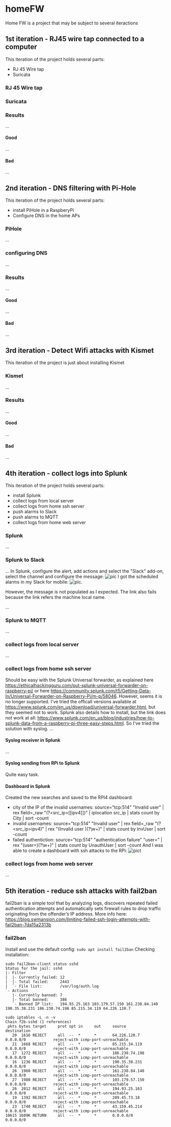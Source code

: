 # homeFW
Home FW is a project that may be subject to several iteractions

## 1st iteration - RJ45 wire tap connected to a computer
This iteration of the project  holds several parts:
* RJ 45 Wire tap
* Suricata

### RJ 45 Wire tap

### Suricata

### Results
...
#### Good
...
#### Bad
...

## 2nd iteration - DNS filtering with Pi-Hole
This iteration of the project holds several parts:
* install PiHole in a RaspberyPi
* Configure DNS in the home APs

### PiHole
...
### configuring DNS
...
### Results
...
#### Good
...
#### Bad
...

## 3rd iteration - Detect Wifi attacks with Kismet
This iteration of the project is just about installing Kismet
### Kismet
...
### Results
...
#### Good
...
#### Bad
...

## 4th iteration - collect logs into Splunk
This iteration of the project holds several parts:
* install Splunk
* collect logs from local server
* collect logs from home ssh server
* push alarms to Slack
* push alarms to MQTT
* collect logs from home web server
### Splunk
...
### Splunk to Slack
...
In Splunk, configure the alert, add actions and select the "Slack" add-on, select the channel and configure the message:
![pic](suricata_alarm_config_1.png)
I got the scheduled alarms in my Slack for mobile: 
![pic](splunk_to_slack_alarm_mobile_1.png).

However, the message is not populated as I expected. The link also fails because the link refers the machine local name.

...
### Splunk to MQTT
...
### collect logs from local server
...
### collect logs from home ssh server
Should be easy with the Splunk Universal forwarder, as explained here https://ethicalhackingguru.com/put-splunk-universal-forwarder-on-raspberry-pi/ or here https://community.splunk.com/t5/Getting-Data-In/Universal-Forwarder-on-Raspberry-Pi/m-p/58046. However, seems it is no longer supported. I've tried the officall versions available  at https://www.splunk.com/en_us/download/universal-forwarder.html, but they seemed not to work. Splunk also details how to install, but the link does not work at all: https://www.splunk.com/en_us/blog/industries/how-to-splunk-data-from-a-raspberry-pi-three-easy-steps.html.
So I've tried the solution with syslog. 
...
#### Syslog receiver in Splunk
...
#### Syslog sending from RPi to Splunk
Quite easy task.


#### Dashboard in Splunk
Created the new searches and saved to the RPI4 dashboard:
* city of the IP of the invalid usernames: source="tcp:514" "Invalid user"  | rex field=_raw "(?<src_ip>[[ipv4]])" | iplocation src_ip | stats count by City  | sort -count
* invalid usernames: source="tcp:514" "Invalid user"  | rex field=_raw "(?<src_ip>ipv4)"  | rex "(Invalid user )(?<InvUser>\w+)" | stats count by InvUser | sort -count
* failed authentiction: source="tcp:514" "authentication failure" "user=" | rex "(user=)(?<UnauthUser>\w+)" | stats count by UnauthUser | sort -count
And I was able to create a dashboard with ssh attacks to the RPi:
![pict](splunk_dashboard_ssh_attacks_rpi4.jpg)

### collect logs from home web server
...

##  5th iteration - reduce ssh attacks with fail2ban
fail2ban is a simple tool that by analyzing logs, discovers repeated failed authentication attempts and automatically sets firewall rules to drop traffic originating from the offender’s IP address.
More info here: https://blog.swmansion.com/limiting-failed-ssh-login-attempts-with-fail2ban-7da15a2313b
### fail2ban
Install and use the default config: ```sudo apt install fail2ban```
Checking installation:
```
sudo fail2ban-client status sshd
Status for the jail: sshd
|- Filter
|  |- Currently failed: 12
|  |- Total failed:     2443
|  `- File list:        /var/log/auth.log
`- Actions
   |- Currently banned: 7
   |- Total banned:     386
   `- Banned IP list:   194.93.25.163 103.179.57.150 161.230.84.140 190.35.38.231 186.230.74.198 85.215.34.119 64.226.120.7
```
```
sudo iptables -L -n -v
Chain f2b-sshd (1 references)
 pkts bytes target     prot opt in     out     source               destination
   20  1616 REJECT     all  --  *      *       64.226.120.7         0.0.0.0/0            reject-with icmp-port-unreachable
   21  1668 REJECT     all  --  *      *       85.215.34.119        0.0.0.0/0            reject-with icmp-port-unreachable
   17  1272 REJECT     all  --  *      *       186.230.74.198       0.0.0.0/0            reject-with icmp-port-unreachable
   16  1236 REJECT     all  --  *      *       190.35.38.231        0.0.0.0/0            reject-with icmp-port-unreachable
   26  1960 REJECT     all  --  *      *       161.230.84.140       0.0.0.0/0            reject-with icmp-port-unreachable
   27  1980 REJECT     all  --  *      *       103.179.57.150       0.0.0.0/0            reject-with icmp-port-unreachable
   26  2012 REJECT     all  --  *      *       194.93.25.163        0.0.0.0/0            reject-with icmp-port-unreachable
   19  1392 REJECT     all  --  *      *       209.45.73.18         0.0.0.0/0            reject-with icmp-port-unreachable
   23  1740 REJECT     all  --  *      *       43.159.45.214        0.0.0.0/0            reject-with icmp-port-unreachable
10615 1609K RETURN     all  --  *      *       0.0.0.0/0            0.0.0.0/0
```
